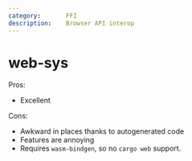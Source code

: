 ```yaml
---
category:       FFI
description:    Browser API interop
---
```


# web-sys

Pros:
* Excellent

Cons:
* Awkward in places thanks to autogenerated code
* Features are annoying
* Requires `wasm-bindgen`, so no `cargo web` support.
